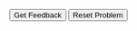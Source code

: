 <div id="sortableTrash" class="sortable-code"></div> 
<div id="sortable" class="sortable-code"></div> 
<div style="clear:both;"></div> 
<p> 
    <input id="feedbackLink" value="Get Feedback" type="button" /> 
    <input id="newInstanceLink" value="Reset Problem" type="button" /> 
</p> 
<script type="text/javascript"> 
(function(){
  var initial = "print(&quot;Welcome to the &bsol;&quot;Have a Great Day!&bsol;&quot; Program&quot;)\n" +
    "import datetime\n" +
    "year = int(input(&quot;What year (####) were you born? &quot;))\n" +
    "month = int(input(&quot;What month were you born (1-12)? &quot;))\n" +
    "day = int(input(&quot;What day were you born (1-31)? &quot;))\n" +
    "myDate = datetime.datetime(year, month, day)\n" +
    "today = datetime.datetime.today()\n" +
    "if myDate.month == today.month and myDate.day == today.day:\n" +
    "	print(&quot;HAPPY BIRTHDAY and have a GREAT DAY!&quot;)\n" +
    "else:\n" +
    "	print(&quot;Have a great day!&quot;)";
  var parsonsPuzzle = new ParsonsWidget({
    "sortableId": "sortable",
    "max_wrong_lines": 10,
    "grader": ParsonsWidget._graders.LineBasedGrader,
    "exec_limit": 2500,
    "can_indent": true,
    "x_indent": 50,
    "lang": "en",
    "show_feedback": true
  });
  parsonsPuzzle.init(initial);
  parsonsPuzzle.shuffleLines();
  $("#newInstanceLink").click(function(event){ 
      event.preventDefault(); 
      parsonsPuzzle.shuffleLines(); 
  }); 
  $("#feedbackLink").click(function(event){ 
      event.preventDefault(); 
      parsonsPuzzle.getFeedback(); 
  }); 
})(); 
</script>
